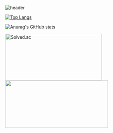 ![header](https://capsule-render.vercel.app/api?type=waving&color=FFB7C5&height=300&section=header&text=jhdgo1225%20Workspace&fontSize=60&fontColor=FFFFFF)

[![Top Langs](https://github-readme-stats.vercel.app/api/top-langs/?username=jhdgo1225&layout=compact)](https://github.com/anuraghazra/github-readme-stats)

[![Anurag's GitHub stats](https://github-readme-stats.vercel.app/api?username=jhdgo1225)](https://github.com/anuraghazra/github-readme-stats)


<div>
  <a href="https://solved.ac/profile/jhpark991230">
    <img src="http://mazassumnida.wtf/api/v2/generate_badge?boj=jhpark991230" alt="Solved.ac" width="310" height="150"/>
  </a>
  <a href="https://solved.ac/jhpark991230">
    <img src="http://mazandi.herokuapp.com/api?handle=jhpark991230&theme=dark" width="330" height="153"/>
  </a>
</div>
